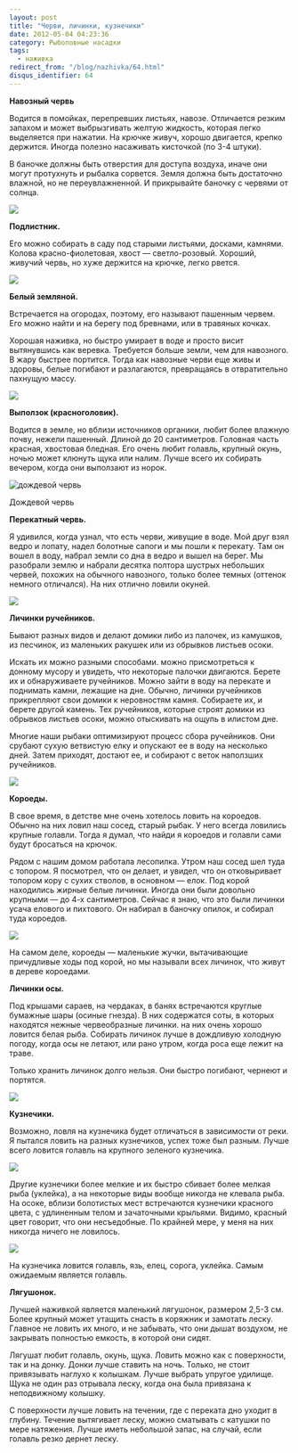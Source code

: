```yaml
---
layout: post
title: "Черви, личинки, кузнечики"
date: 2012-05-04 04:23:36
category: Рыболовные насадки
tags:
  - наживка
redirect_from: "/blog/nazhivka/64.html"
disqus_identifier: 64
---
```

**Навозный червь**

Водится в помойках, перепревших листьях, навозе. Отличается резким
запахом и может выбрызгивать желтую жидкость, которая легко выделяется
при нажатии. На крючке живуч, хорошо двигается, крепко держится. Иногда
полезно насаживать кисточкой (по 3-4 штуки).

В баночке должны быть отверстия для доступа воздуха, иначе они могут
протухнуть и рыбалка сорвется. Земля должна быть достаточно влажной, но
не переувлажненной. И прикрывайте баночку с червями от солнца.

![](http://fishingguru.ru/uploads/images/00/00/01/2012/08/05/71ea61.jpg)

**Подлистник.**

Его можно собирать в саду под старыми листьями, досками, камнями. Колова
красно-фиолетовая, хвост — светло-розовый. Хороший, живучий червь, но
хуже держится на крючке, легко рвется.

![](http://fishingguru.ru/uploads/images/00/00/01/2012/05/27/2da432.jpg)

**Белый земляной.**

Встречается на огородах, поэтому, его называют пашенным червем. Его
можно найти и на берегу под бревнами, или в травяных кочках.

Хорошая наживка, но быстро умирает в воде и просто висит вытянувшись как
веревка. Требуется больше земли, чем для навозного. В жару быстрее
портится. Тогда как навозные черви еще живы и здоровы, белые погибают и
разлагаются, превращаясь в отвратительно пахнущую массу.

![](http://fishingguru.ru/uploads/images/00/00/01/2012/05/27/842918.jpg)

**Выползок (красноголовик).**

Водится в земле, но вблизи источников органики, любит более влажную
почву, нежели пашенный. Длиной до 20 сантиметров. Головная часть
красная, хвостовая бледная. Его очень любит голавль, крупный окунь,
ночью может клюнуть щука или налим. Лучше всего их собирать вечером,
когда они выползают из норок.

![дождевой
червь](http://fishingguru.ru/uploads/images/00/00/01/2013/11/28/84cde9ec4c.jpg)

Дождевой червь

**Перекатный червь.**

Я удивился, когда узнал, что есть черви, живущие в воде. Мой друг взял
ведро и лопату, надел болотные сапоги и мы пошли к перекату. Там он
вошел в воду, набрал земли со дна в ведро и вышел на берег. Мы разобрали
землю и набрали десятка полтора шустрых небольших червей, похожих на
обычного навозного, только более темных (оттенок немного отличался). На
них отлично ловили окуней.

![](http://fishingguru.ru/uploads/images/00/00/01/2012/08/05/783511.jpg)

**Личинки ручейников.**

Бывают разных видов и делают домики либо из палочек, из камушков, из
песчинок, из маленьких ракушек или из обрывков листьев осоки.

Искать их можно разными способами. можно присмотреться к донному мусору
и увидеть, что некоторые палочки двигаются. Берете их и обнаруживаете
ручейников. Можно зайти в воду на перекате и поднимать камни, лежащие на
дне. Обычно, личинки ручейников прикрепляют свои домики к неровностям
камня. Собираете их, и берете другой камень. Тех ручейников, которые
строят домики из обрывков листьев осоки, можно отыскивать на ощупь в
илистом дне.

Многие наши рыбаки оптимизируют процесс сбора ручейников. Они срубают
сухую ветвистую елку и опускают ее в воду на несколько дней. Затем
приходят, достают ее, и собирают с веток наползших ручейников.

![](http://fishingguru.ru/uploads/images/00/00/01/2012/08/05/bc62b6.jpg)

**Короеды.**

В свое время, в детстве мне очень хотелось ловить на короедов. Обычно на
них ловил наш сосед, старый рыбак. У него всегда ловились крупные
голавли. Тогда я думал, что найди я короедов и голавли сами будут
бросаться на крючок.

Рядом с нашим домом работала лесопилка. Утром наш сосед шел туда с
топором. Я посмотрел, что он делает, и увидел, что он отковыривает
топором кору с сухих стволов, в основном — елок. Под корой находились
жирные белые личинки. Иногда они были довольно крупными — до 4-х
сантиметров. Сейчас я знаю, что это были личинки усача елового и
пихтового. Он набирал в баночку опилок, и собирал туда короедов.

![](http://fishingguru.ru/uploads/images/00/00/01/2012/05/05/9de0e4.jpg)

На самом деле, короеды — маленькие жучки, вытачивающие причудливые ходы
под корой, но мы называли всех личинок, что живут в дереве короедами.

**Личинки осы.**

Под крышами сараев, на чердаках, в банях встречаются круглые бумажные
шары (осиные гнезда). В них содержатся соты, в которых находятся нежные
червеобразные личинки. на них очень хорошо ловится белая рыба. Собирать
личинок лучше в дождливую холодную погоду, когда осы не летают, или рано
утром, когда роса еще лежит на траве.

Только хранить личинок долго нельзя. Они быстро погибают, чернеют и
портятся.

![](http://fishingguru.ru/uploads/images/00/00/01/2012/08/05/f40262.jpg)

**Кузнечики.**

Возможно, ловля на кузнечика будет отличаться в зависимости от реки. Я
пытался ловить на разных кузнечиков, успех тоже был разным. Лучше всего
ловится голавль на крупного зеленого кузнечика.

![](http://fishingguru.ru/uploads/images/00/00/01/2012/05/19/a94c0c.jpg)

Другие кузнечики более мелкие и их быстро сбивает более мелкая рыба
(уклейка), а на некоторые виды вообще никогда не клевала рыба. На осоке,
вблизи болотистых мест встречаются кузнечики красного цвета, с
удлиненным телом и зачаточными крыльями. Видимо, красный цвет говорит,
что они несъедобные. По крайней мере, у меня на них никогда ничего не
ловилось.

![](http://fishingguru.ru/uploads/images/00/00/01/2013/11/28/fd2068ce98.jpg)

На кузнечика ловится голавль, язь, елец, сорога, уклейка. Самым
ожидаемым является голавль.

**Лягушонок.**

Лучшей наживкой является маленький лягушонок, размером 2,5-3 см. Более
крупный может утащить снасть в коряжник и замотать леску. Главное не
ловить их много, и не забывать, что они дышат воздухом, не закрывать
полностью емкость, в которой они сидят.

Лягушат любит голавль, окунь, щука. Ловить можно как с поверхности, так
и на донку. Донки лучше ставить на ночь. Только, не стоит привязывать
наглухо к колышкам. Лучше выбрать упругое удилище. Щука не один раз
отрывала леску, когда она была привязана к неподвижному колышку.

С поверхности лучше ловить на течении, где с переката дно уходит в
глубину. Течение вытягивает леску, можно сматывать с катушки по мере
натяжения. Лучше иметь небольшой запас, на случай, если голавль резко
дернет леску.

